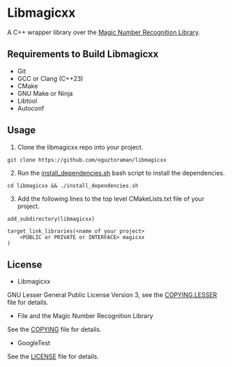 # Libmagicxx

A C++ wrapper library over the [Magic Number Recognition Library](https://github.com/file/file#readme-for-file1-command-and-the-libmagic3-library).

## Requirements to Build Libmagicxx

+ Git
+ GCC or Clang (C++23)
+ CMake
+ GNU Make or Ninja
+ Libtool
+ Autoconf

## Usage

1. Clone the libmagicxx repo into your project.

```
git clone https://github.com/oguztoraman/libmagicxx
```

2. Run the [install_dependencies.sh](https://github.com/oguztoraman/libmagicxx/blob/main/install_dependencies.sh) bash script to install the dependencies.

```
cd libmagicxx && ./install_dependencies.sh
```

3. Add the following lines to the top level CMakeLists.txt file of your project.

```
add_subdirectory(libmagicxx)

target_link_libraries(<name of your project>
    <PUBLIC or PRIVATE or INTERFACE> magicxx
)
```

## License

+ Libmagicxx

GNU Lesser General Public License Version 3, see the [COPYING.LESSER](https://github.com/oguztoraman/libmagicxx/blob/main/COPYING.LESSER) file for details.

+ File and the Magic Number Recognition Library

See the [COPYING](https://github.com/file/file/blob/master/COPYING) file for details.

+ GoogleTest

See the [LICENSE](https://github.com/google/googletest/blob/main/LICENSE) file for details.

